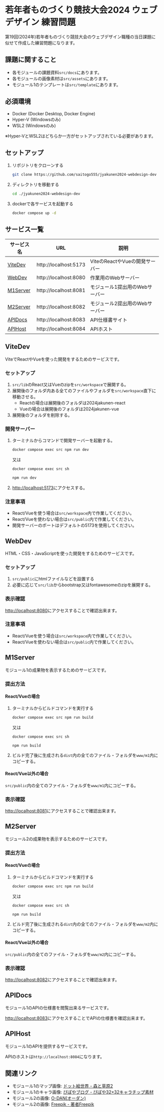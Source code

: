 # 若年者ものづくり競技大会2024 ウェブデザイン 練習問題

第19回(2024年)若年者ものづくり競技大会のウェブデザイン職種の当日課題に似せて作成した練習問題になります。

## 課題に関すること

- 各モジュールの課題資料`src/docs`にあります。
- 各モジュールの画像素材は`src/assets`にあります。
- モジュール1のテンプレートは`src/template`にあります。

## 必須環境

- Docker (Docker Desktop, Docker Engine)
- Hyper-V (Windowsのみ)
- WSL2 (Windowsのみ)

※Hyper-VとWSL2はどちらか一方がセットアップされている必要があります。

## セットアップ

1. リポジトリをクローンする

    ```sh
    git clone https://github.com/saitogo555/jyakunen2024-webdesign-dev
    ```

2. ディレクトリを移動する

    ```sh
    cd ./jyakunen2024-webdesign-dev
    ```

3. dockerで各サービスを起動する

    ```sh
    docker compose up -d
    ```

## サービス一覧

| サービス名             | URL                   | 説明                          |
|-----------------------|-----------------------|-------------------------------|
| [ViteDev](#vitedev)   | http://localhost:5173 | ViteのReactやVueの開発サーバー |
| [WebDev](#webdev)     | http://localhost:8080 | 作業用のWebサーバー            |
| [M1Server](#m1server) | http://localhost:8081 | モジュール1提出用のWebサーバー |
| [M2Server](#m2server) | http://localhost:8082 | モジュール2提出用のWebサーバー |
| [APIDocs](#apidocs)   | http://localhost:8083 | API仕様書サイト               |
| [APIHost](#apihost)   | http://localhost:8084 | APIホスト                    |

## ViteDev

ViteでReactやVueを使った開発をするためのサービスです。

### セットアップ

1. `src/lib`のReact又はVueのzipを`src/workspace`で展開する。
2. 展開後のフォルダ内ある全てのファイルやフォルダを`src/workspace`直下に移動させる。
    - Reactの場合は展開後のフォルダは2024jakunen-react
    - Vueの場合は展開後のフォルダは2024jakunen-vue
3. 展開後のフォルダを削除する。

### 開発サーバー

1. ターミナルからコマンドで開発サーバーを起動する。

    ```powershell
    docker compose exec src npm run dev
    ```

    又は

    ```powershell
    docker compose exec src sh
    ```

    ```sh
    npm run dev
    ```

2. [http://localhost:5173](http://localhost:5173)にアクセスする。

### 注意事項

- React/Vueを使う場合は`src/workspace`内で作業してください。
- React/Vueを使わない場合は`src/public`内で作業してください。
- 開発サーバーのポートはデフォルトの5173を使用してください。

## WebDev

HTML・CSS・JavaScriptを使った開発をするためのサービスです。

### セットアップ

1. `src/public`にhtmlファイルなどを設置する
2. 必要に応じて`src/lib`からbootstrap又はfontawesomeのzipを展開する。

### 表示確認

[http://localhost:8080](http://localhost:8080)にアクセスすることで確認出来ます。

### 注意事項

- React/Vueを使う場合は`src/workspace`内で作業してください。
- React/Vueを使わない場合は`src/public`内で作業してください。

## M1Server

モジュール1の成果物を表示するためのサービスです。

### 提出方法

#### React/Vueの場合

1. ターミナルからビルドコマンドを実行する

    ```powershell
    docker compose exec src npm run build
    ```

    又は

    ```powershell
    docker compose exec src sh
    ```

    ```sh
    npm run build
    ```
2. ビルド完了後に生成される`dist`内の全てのファイル・フォルダを`www/m1`内にコピーする。

#### React/Vue以外の場合

`src/public`内の全てのファイル・フォルダを`www/m1`内にコピーする。

### 表示確認

[http://localhost:8081](http://localhost:8081)にアクセスすることで確認出来ます。

## M2Server

モジュール2の成果物を表示するためのサービスです。

### 提出方法

#### React/Vueの場合

1. ターミナルからビルドコマンドを実行する

    ```powershell
    docker compose exec src npm run build
    ```

    又は

    ```powershell
    docker compose exec src sh
    ```

    ```sh
    npm run build
    ```
2. ビルド完了後に生成される`dist`内の全てのファイル・フォルダを`www/m2`内にコピーする。

#### React/Vue以外の場合

`src/public`内の全てのファイル・フォルダを`www/m2`内にコピーする。

### 表示確認

[http://localhost:8082](http://localhost:8082)にアクセスすることで確認出来ます。

## APIDocs

モジュール1のAPIの仕様書を閲覧出来るサービスです。

[http://localhost:8083](http://localhost:8083)にアクセスすることでAPIの仕様書を確認出来ます。

## APIHost

モジュール1のAPIを提供するサービスです。

APIのホストは`http://localhost:8084`になります。


## 関連リンク

- モジュール1のマップ画像: [ドット絵世界 - 森と草原2](https://yms.main.jp/page-msets/forest2.html)
- モジュール1のキャラ画像: [ぴぽやブログ - ぴぽや32×32キャラチップ素材](https://pipoya.net/blog/pipoya32x32charachip-charactermanaj/)
- モジュール2の画像: [O-DAN(オーダン)](https://o-dan.net/ja/)
- モジュール2の画像: [Freepik - 著者Freepik](https://jp.freepik.com/author/freepik)
